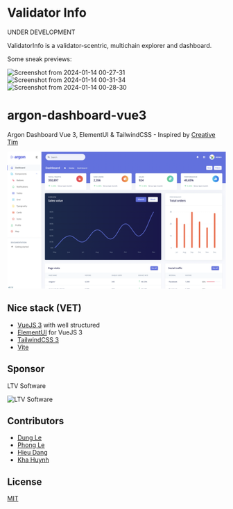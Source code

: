 # Validator Info

UNDER DEVELOPMENT

ValidatorInfo is a validator-scentric, multichain explorer and dashboard. 

Some sneak previews: 

![Screenshot from 2024-01-14 00-27-31](https://github.com/citizenweb3/validatorinfo/assets/7550961/ecd7975e-6d22-440b-bb97-ff464a1315ab)
![Screenshot from 2024-01-14 00-31-34](https://github.com/citizenweb3/validatorinfo/assets/7550961/551d71d9-739f-434a-9f7c-295086feefcf)
![Screenshot from 2024-01-14 00-28-30](https://github.com/citizenweb3/validatorinfo/assets/7550961/9952d7ff-e6dd-4141-bbb8-40d879b2daef)
# argon-dashboard-vue3

Argon Dashboard Vue 3, ElementUI &amp; TailwindCSS - Inspired by [Creative Tim](https://www.creative-tim.com/product/vue-argon-dashboard)

![Hi](/src/assets/images/dashboard.png)

## Nice stack (VET)

- [VueJS 3](https://vuejs.org) with well structured
- [ElementUI](https://element-plus.org/en-US/) for VueJS 3
- [TailwindCSS 3](https://tailwindcss.com)
- [Vite](https://vitejs.dev)

## Sponsor

LTV Software

![LTV Software](https://s.gravatar.com/avatar/bf6addc65b990260d9ba27bc1bee92b4?s=100)

## Contributors

- [Dung Le](https://github.com/dzunglee)
- [Phong Le](https://github.com/LeThanhPhongLTV)
- [Hieu Dang](https://github.com/Trung-Hieu-Dev)
- [Kha Huynh](https://github.com/khaht)

## License

[MIT](https://opensource.org/licenses/MIT)

